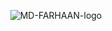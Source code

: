 <p align='center'><img src="https://i.ibb.co/CPxTw5r/MD-FARHAAN-logo.png" alt="MD-FARHAAN-logo" border="0" /></p>
